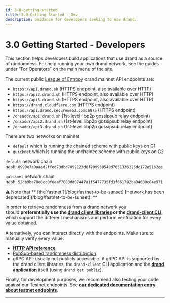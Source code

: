 ```yaml
---
id: 3-0-getting-started
title: 3.0 Getting Started - Dev
description: Guidance for developers seeking to use drand.
---
```

# 3.0 Getting Started - Developers

This section helps developers build applications that use drand as a source of randomness. For help running your own drand network, see the guides under “For Operators” on the main menu of the site.

The current public [League of Entropy](https://leagueofentropy.org) drand mainnet API endpoints are:

- `https://api.drand.sh` (HTTPS endpoint, also available over HTTP)
- `https://api2.drand.sh` (HTTPS endpoint, also available over HTTP)
- `https://api3.drand.sh` (HTTPS endpoint, also available over HTTP)
- `https://drand.cloudflare.com` (HTTPS endpoint)
- `https://api.drand.secureweb3.com:6875` (HTTPS endpoint)
- `/dnsaddr/api.drand.sh` (1st-level libp2p gossipsub relay endpoint)
- `/dnsaddr/api2.drand.sh` (1st-level libp2p gossipsub relay endpoint)
- `/dnsaddr/api3.drand.sh` (1st-level libp2p gossipsub relay endpoint)

There are two networks on mainnet:

- `default` which is running the chained scheme with public keys on G1
- `quicknet` which is running the unchained scheme with public keys on G2

`default` network chain hash: `8990e7a9aaed2ffed73dbd7092123d6f289930540d7651336225dc172e51b2ce`

`quicknet` network chain hash: `52db9ba70e0cc0f6eaf7803dd07447a1f5477735fd3f661792ba94600c84e971`

<aside>
⚠️ Note that ** [the`fastnet`](/blog/fastnet-to-be-sunset) [network has been deprecated](/blog/fastnet-to-be-sunset). **

</aside>

In order to retrieve randomness from a drand network you should **preferentially use the [drand client libraries](3-3-dev-guide-client-libraries) or the [drand-client CLI](3-2-dev-guide-drand-client-cli)**, which support the different mechanisms and perform verification for every value obtained.

Alternatively, you can interact directly with the endpoints. Make sure to manually verify every value:

- [**HTTP API reference**](3-4-dev-guide-http-api)
- [PubSub-based randomness distribution](3-5-dev-guide-pubsub-network)
- gRPC API: usually not publicly accessible. A gRPC API is supported by the drand client libraries, the `drand-client` CLI application and the [**drand application**](../ops-guide/4-5-ops-guide-command-line-tools) itself (using `drand get public`).

Finally, for development purposes, we recommend also testing your code against our Testnet endpoints. See [**our dedicated documentation entry about testnet endpoints**](3-4-dev-guide-http-api).

---
